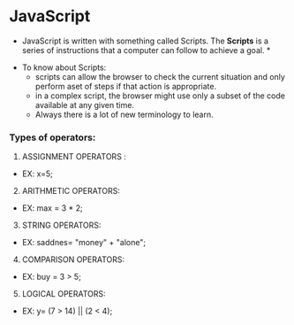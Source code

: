# JavaScript
* JavaScript is written with something called Scripts. The **Scripts** is a series of instructions that a computer can follow to achieve a goal. *
- To know about Scripts:
  - scripts can allow the browser to check the current situation and only perform aset of steps if that action is appropriate. 
  - in a complex script, the browser might use only a subset of the code available at any given time. 
  - Always there is a lot of new terminology to learn. 
### Types of operators:
1. ASSIGNMENT OPERATORS :
  - EX: x=5;
2. ARITHMETIC OPERATORS:
  - EX: max = 3 * 2; 
3. STRING OPERATORS:
  - EX: saddnes= "money" + "alone";
4. COMPARISON OPERATORS:
  - EX: buy = 3 > 5; 
5. LOGICAL OPERATORS: 
  - EX: y= (7 > 14) || (2 < 4); 
